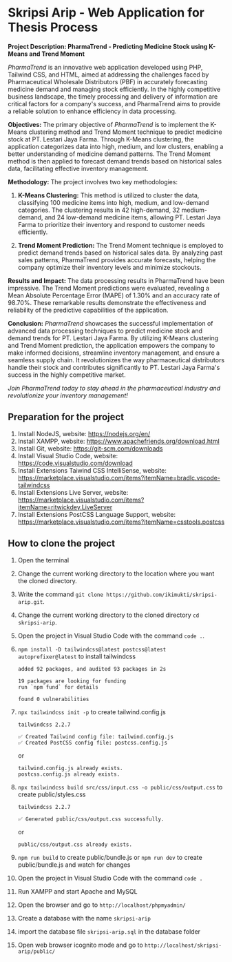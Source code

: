 # Skripsi Arip - Web Application for Thesis Process

**Project Description: PharmaTrend - Predicting Medicine Stock using K-Means and Trend Moment**

*PharmaTrend* is an innovative web application developed using PHP, Tailwind CSS, and HTML, aimed at addressing the challenges faced by Pharmaceutical Wholesale Distributors (PBF) in accurately forecasting medicine demand and managing stock efficiently. In the highly competitive business landscape, the timely processing and delivery of information are critical factors for a company's success, and PharmaTrend aims to provide a reliable solution to enhance efficiency in data processing.

**Objectives:**
The primary objective of *PharmaTrend* is to implement the K-Means clustering method and Trend Moment technique to predict medicine stock at PT. Lestari Jaya Farma. Through K-Means clustering, the application categorizes data into high, medium, and low clusters, enabling a better understanding of medicine demand patterns. The Trend Moment method is then applied to forecast demand trends based on historical sales data, facilitating effective inventory management.

**Methodology:**
The project involves two key methodologies:
1. **K-Means Clustering:** This method is utilized to cluster the data, classifying 100 medicine items into high, medium, and low-demand categories. The clustering results in 42 high-demand, 32 medium-demand, and 24 low-demand medicine items, allowing PT. Lestari Jaya Farma to prioritize their inventory and respond to customer needs efficiently.

2. **Trend Moment Prediction:** The Trend Moment technique is employed to predict demand trends based on historical sales data. By analyzing past sales patterns, PharmaTrend provides accurate forecasts, helping the company optimize their inventory levels and minimize stockouts.

**Results and Impact:**
The data processing results in PharmaTrend have been impressive. The Trend Moment predictions were evaluated, revealing a Mean Absolute Percentage Error (MAPE) of 1.30% and an accuracy rate of 98.70%. These remarkable results demonstrate the effectiveness and reliability of the predictive capabilities of the application.

**Conclusion:**
*PharmaTrend* showcases the successful implementation of advanced data processing techniques to predict medicine stock and demand trends for PT. Lestari Jaya Farma. By utilizing K-Means clustering and Trend Moment prediction, the application empowers the company to make informed decisions, streamline inventory management, and ensure a seamless supply chain. It revolutionizes the way pharmaceutical distributors handle their stock and contributes significantly to PT. Lestari Jaya Farma's success in the highly competitive market.

*Join PharmaTrend today to stay ahead in the pharmaceutical industry and revolutionize your inventory management!*

## Preparation for the project

1. Install NodeJS, website: <https://nodejs.org/en/>
2. Install XAMPP, website: <https://www.apachefriends.org/download.html>
3. Install Git, website: <https://git-scm.com/downloads>
4. Install Visual Studio Code, website: <https://code.visualstudio.com/download>
5. Install Extensions Taiwind CSS IntelliSense, website: <https://marketplace.visualstudio.com/items?itemName=bradlc.vscode-tailwindcss>
6. Install Extensions Live Server, website: <https://marketplace.visualstudio.com/items?itemName=ritwickdey.LiveServer>
7. Install Extensions PostCSS Language Support, website: <https://marketplace.visualstudio.com/items?itemName=csstools.postcss>

## How to clone the project

1. Open the terminal
2. Change the current working directory to the location where you want the cloned directory.
3. Write the command `git clone https://github.com/ikimukti/skripsi-arip.git`.
4. Change the current working directory to the cloned directory `cd skripsi-arip`.
5. Open the project in Visual Studio Code with the command `code .`.
6. `npm install -D tailwindcss@latest postcss@latest autoprefixer@latest` to install tailwindcss

    ```text
    added 92 packages, and audited 93 packages in 2s

    19 packages are looking for funding
    run `npm fund` for details

    found 0 vulnerabilities
    ```

7. `npx tailwindcss init -p` to create tailwind.config.js

    ```text
    tailwindcss 2.2.7

    ✅ Created Tailwind config file: tailwind.config.js
    ✅ Created PostCSS config file: postcss.config.js
    ```

    or

    ```text
    tailwind.config.js already exists.
    postcss.config.js already exists.
    ```

8. `npx tailwindcss build src/css/input.css -o public/css/output.css` to create public/styles.css

    ```text
    tailwindcss 2.2.7

    ✅ Generated public/css/output.css successfully.
    ```

    or

    ```text
    public/css/output.css already exists.
    ```

9. `npm run build` to create public/bundle.js or `npm run dev` to create public/bundle.js and watch for changes
10. Open the project in Visual Studio Code with the command `code .`
11. Run XAMPP and start Apache and MySQL
12. Open the browser and go to `http://localhost/phpmyadmin/`
13. Create a database with the name `skripsi-arip`
14. import the database file `skripsi-arip.sql` in the database folder
15. Open web browser icognito mode and go to `http://localhost/skripsi-arip/public/`
